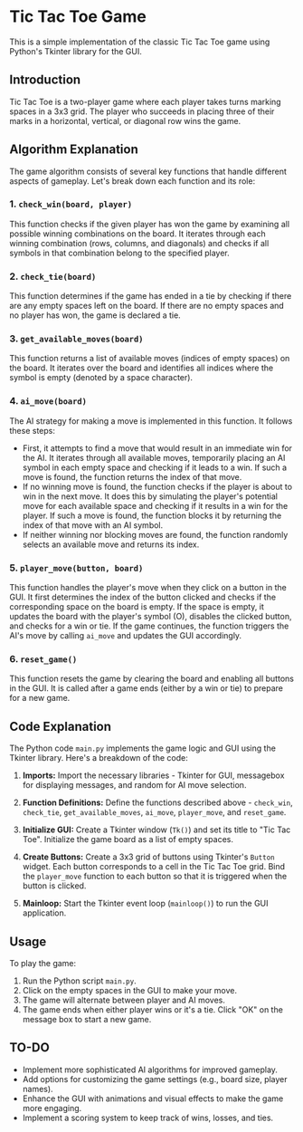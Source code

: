 # Tic Tac Toe Game

This is a simple implementation of the classic Tic Tac Toe game using Python's Tkinter library for the GUI.

## Introduction

Tic Tac Toe is a two-player game where each player takes turns marking spaces in a 3x3 grid. The player who succeeds in placing three of their marks in a horizontal, vertical, or diagonal row wins the game.

## Algorithm Explanation

The game algorithm consists of several key functions that handle different aspects of gameplay. Let's break down each function and its role:

### 1. `check_win(board, player)`

This function checks if the given player has won the game by examining all possible winning combinations on the board. It iterates through each winning combination (rows, columns, and diagonals) and checks if all symbols in that combination belong to the specified player.

### 2. `check_tie(board)`

This function determines if the game has ended in a tie by checking if there are any empty spaces left on the board. If there are no empty spaces and no player has won, the game is declared a tie.

### 3. `get_available_moves(board)`

This function returns a list of available moves (indices of empty spaces) on the board. It iterates over the board and identifies all indices where the symbol is empty (denoted by a space character).

### 4. `ai_move(board)`

The AI strategy for making a move is implemented in this function. It follows these steps:
- First, it attempts to find a move that would result in an immediate win for the AI. It iterates through all available moves, temporarily placing an AI symbol in each empty space and checking if it leads to a win. If such a move is found, the function returns the index of that move.
- If no winning move is found, the function checks if the player is about to win in the next move. It does this by simulating the player's potential move for each available space and checking if it results in a win for the player. If such a move is found, the function blocks it by returning the index of that move with an AI symbol.
- If neither winning nor blocking moves are found, the function randomly selects an available move and returns its index.

### 5. `player_move(button, board)`

This function handles the player's move when they click on a button in the GUI. It first determines the index of the button clicked and checks if the corresponding space on the board is empty. If the space is empty, it updates the board with the player's symbol (O), disables the clicked button, and checks for a win or tie. If the game continues, the function triggers the AI's move by calling `ai_move` and updates the GUI accordingly.

### 6. `reset_game()`

This function resets the game by clearing the board and enabling all buttons in the GUI. It is called after a game ends (either by a win or tie) to prepare for a new game.

## Code Explanation

The Python code `main.py` implements the game logic and GUI using the Tkinter library. Here's a breakdown of the code:

1. **Imports:** Import the necessary libraries - Tkinter for GUI, messagebox for displaying messages, and random for AI move selection.

2. **Function Definitions:** Define the functions described above - `check_win`, `check_tie`, `get_available_moves`, `ai_move`, `player_move`, and `reset_game`.

3. **Initialize GUI:** Create a Tkinter window (`Tk()`) and set its title to "Tic Tac Toe". Initialize the game board as a list of empty spaces.

4. **Create Buttons:** Create a 3x3 grid of buttons using Tkinter's `Button` widget. Each button corresponds to a cell in the Tic Tac Toe grid. Bind the `player_move` function to each button so that it is triggered when the button is clicked.

5. **Mainloop:** Start the Tkinter event loop (`mainloop()`) to run the GUI application.

## Usage

To play the game:

1. Run the Python script `main.py`.
2. Click on the empty spaces in the GUI to make your move.
3. The game will alternate between player and AI moves.
4. The game ends when either player wins or it's a tie. Click "OK" on the message box to start a new game.

## TO-DO

- Implement more sophisticated AI algorithms for improved gameplay.
- Add options for customizing the game settings (e.g., board size, player names).
- Enhance the GUI with animations and visual effects to make the game more engaging.
- Implement a scoring system to keep track of wins, losses, and ties.
